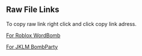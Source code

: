 ## Raw File Links
To copy raw link right click and click copy link adress.

[For Roblox WordBomb](https://raw.githubusercontent.com/xacvwe/DeBomber/main/roblox_wordbomb.txt)

[For JKLM BombParty](https://raw.githubusercontent.com/xacvwe/DeBomber/main/jklm_bombparty.txt)
